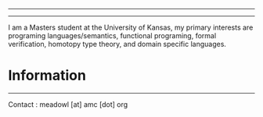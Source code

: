 
---
----

I am a Masters student at the University of Kansas, my primary interests are programing languages/semantics, functional programing, formal verification, homotopy type theory, and domain specific languages.

# Information
-----

Contact
: meadowl \[at\] amc \[dot\] org
